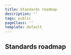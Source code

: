 ```yaml
---
title: Standards roadmap
description: ''
tags: public
pageClass: ''
template: default
---
```


## Standards roadmap
